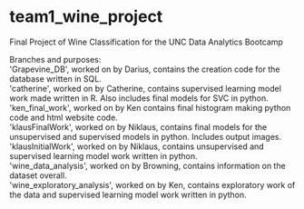 # team1_wine_project
Final Project of Wine Classification for the UNC Data Analytics Bootcamp


Branches and purposes:  
'Grapevine_DB', worked on by Darius, contains the creation code for the database written in SQL.  
'catherine', worked on by Catherine, contains supervised learning model work made written in R. Also includes final models for SVC in python.
'ken_final_work', worked on by Ken contains final histogram making python code and html website code.  
'klausFinalWork', worked on by Niklaus, contains final models for the unsupervised and supervised models in python. Includes output images.  
'klausInitialWork', worked on by Niklaus, contains unsupervised and supervised learning model work written in python.  
'wine_data_analysis', worked on by Browning, contains information on the dataset overall.  
'wine_exploratory_analysis', worked on by Ken, contains exploratory work of the data and supervised learning model work written in python.  
